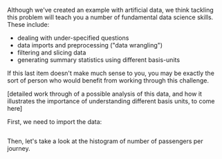 Although we've created an example with artificial data, we think tackling this problem will teach you a number of fundamental data science skills. These include:

* dealing with under-specified questions
* data imports and preprocessing ("data wrangling")
* filtering and slicing data
* generating summary statistics using different basis-units

If this last item doesn't make much sense to you, you may be exactly the sort of person who would benefit from working through this challenge.

[detailed work through of a possible analysis of this data, and how it illustrates the importance of understanding different basis units, to come here]
<!--[Zahra: I am not sure if I get the meaning of basis-units; I added what I had prepared as the answer anyway! For now, they are in python; I will translate them to R code later.]-->

First, we need to import the data:
```

```
Then, let's take a look at the histogram of number of passengers per journey.
```
```

